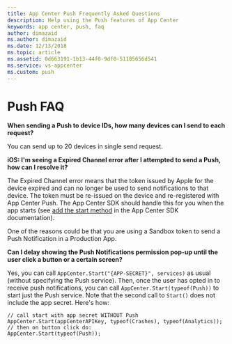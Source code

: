 ```yaml
---
title: App Center Push Frequently Asked Questions
description: Help using the Push features of App Center
keywords: app center, push, faq
author: dimazaid
ms.author: dimazaid
ms.date: 12/13/2018
ms.topic: article
ms.assetid: 0d663191-1b13-44f0-9df0-51185656d541
ms.service: vs-appcenter
ms.custom: push
---
```


# Push FAQ

**When sending a Push to device IDs, how many devices can I send to each request?**

You can send up to 20 devices in single send request.

**iOS: I'm seeing a Expired Channel error after I attempted to send a Push, how can I resolve it?** 

The Expired Channel error means that the token issued by Apple for the device expired and can no longer be used to send notifications to that device. The token must be re-issued on the device and re-registered with App Center Push. The App Center SDK should handle this for you when the app starts (see [add the start method](https://docs.microsoft.com/en-us/appcenter/sdk/push/ios#22-add-the-startwithservices-method) in the App Center SDK documentation).

One of the reasons could be that you are using a Sandbox token to send a Push Notification in a Production App. 

**Can I delay showing the Push Notifications permission pop-up until the user click a button or a certain screen?**

Yes, you can call `AppCenter.Start("{APP-SECRET}", services)` as usual (without specifying the Push service). Then, once the user has opted in to receive push notifications, you can call `AppCenter.Start(typeof(Push))` to start just the Push service.
Note that the second call to `Start()` does not include the app secret. Here's how: 

```
// call start with app secret WITHOUT Push
AppCenter.Start(appCenterAPIKey, typeof(Crashes), typeof(Analytics));
// then on button click do:
AppCenter.Start(typeof(Push));
```